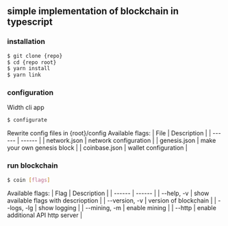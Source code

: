## simple implementation of blockchain in typescript

### installation
```sh
$ git clone {repo}
$ cd {repo root}
$ yarn install
$ yarn link
```

### configuration
Width cli app
```sh
$ configurate
```
Rewrite config files in {root}/config
Available flags:
| File | Description |
| ------ | ------ |
| network.json | network configuration |
| genesis.json | make your own genesis block |
| coinbase.json | wallet configuration |

### run blockchain
```sh
$ coin [flags]
```
Available flags:
| Flag | Description |
| ------ | ------ |
| --help, -v | show available flags with descrioption |
| --version, -v | version of blockchain |
| --logs, -lg | show logging |
| --mining, -m | enable mining |
| --http | enable additional API http server | 
